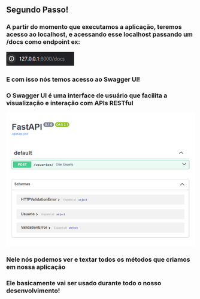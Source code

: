 ## Segundo Passo!

### A partir do momento que executamos a aplicação, teremos acesso ao localhost, e acessando esse localhost passando um /docs como endpoint ex:
<img src="../img/exemploEndPoint.png">

### E com isso nós temos acesso ao Swagger UI!
### O Swagger UI é uma interface de usuário que facilita a visualização e interação com APIs RESTful

<img src="../img/swagger.png">

### Nele nós podemos ver e textar todos os métodos que criamos em nossa aplicação
### Ele basicamente vai ser usado durante todo o nosso desenvolvimento!


